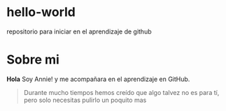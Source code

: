 # hello-world
repositorio para iniciar en el aprendizaje de github

# Sobre mi

**Hola** Soy Annie! y me acompañara en el aprendizaje en GitHub.

> Durante mucho tiempos hemos creído que algo talvez no es para tí, pero solo necesitas pulirlo un poquito mas

